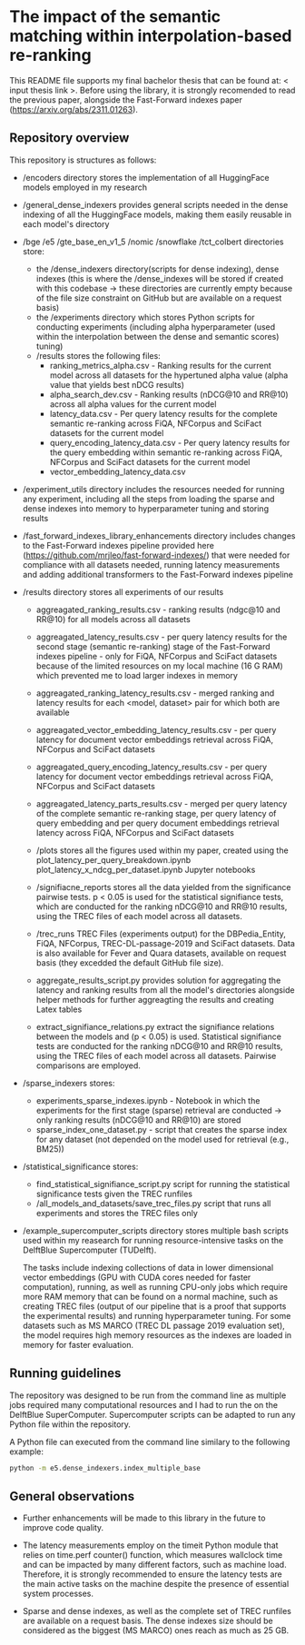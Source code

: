 # The impact of the semantic matching within interpolation-based re-ranking

This README file supports my final bachelor thesis that can be found at: < input thesis link >. Before using the library,
it is strongly recomended to read the previous paper, alongside the Fast-Forward indexes paper (https://arxiv.org/abs/2311.01263). 

## Repository overview

This repository is structures as follows:

* /encoders directory stores the implementation of all HuggingFace models employed in my research

* /general_dense_indexers provides general scripts needed in the dense indexing of all the HuggingFace models,
making them easily reusable in each model's directory

* /bge /e5 /gte_base_en_v1_5 /nomic /snowflake /tct_colbert directories store:
  * the /dense_indexers directory(scripts for dense indexing), dense indexes (this is where the /dense_indexes will be stored if created with this codebase -> these directories
  are currently empty because of the file size constraint on GitHub but are available on a request basis)
  * the /experiments directory which stores Python scripts for conducting experiments (including alpha hyperparameter 
  (used within the interpolation between the dense and semantic scores) tuning)
  * /results stores the following files:
    * ranking_metrics_alpha.csv - Ranking results for the current model across all datasets for the hypertuned alpha value (alpha value that yields best nDCG results)
    * alpha_search_dev.csv - Ranking results (nDCG@10 and RR@10) across all alpha values for the current model
    * latency_data.csv - Per query latency results for the complete semantic re-ranking across  FiQA, NFCorpus and SciFact datasets for the current model
    * query_encoding_latency_data.csv - Per query latency results for the query embedding within semantic re-ranking  across  FiQA, NFCorpus and SciFact datasets for the current model
    * vector_embedding_latency_data.csv

* /experiment_utils directory includes the resources needed for running any experiment,
including all the steps from loading the sparse and dense indexes into memory to hyperparameter
tuning and storing results

* /fast_forward_indexes_library_enhancements directory includes changes to the Fast-Forward indexes pipeline provided
here (https://github.com/mrjleo/fast-forward-indexes/) that were needed for compliance with all datasets needed, running
latency measurements and adding additional transformers to the Fast-Forward indexes pipeline

* /results directory stores all experiments of our results

  * aggreagated_ranking_results.csv - ranking results (ndgc@10 and RR@10) for all models across all datasets
  * aggreagated_latency_results.csv - per query latency results for the second stage (semantic re-ranking) stage of the Fast-Forward indexes pipeline - only for
  FiQA, NFCorpus and SciFact datasets because of the limited resources on my local machine (16 G RAM) which prevented me to load larger indexes in memory
  
  * aggreagated_ranking_latency_results.csv - merged ranking and latency results for each <model, dataset> pair for which both are available
  * aggreagated_vector_embedding_latency_results.csv - per query latency for document vector embeddings retrieval 
  across FiQA, NFCorpus and SciFact datasets
  * aggreagated_query_encoding_latency_results.csv - per query latency for document vector embeddings retrieval across 
  FiQA, NFCorpus and SciFact datasets
  * aggreagated_latency_parts_results.csv - merged per query latency of the complete semantic re-ranking stage, per 
  query latency of query embedding and per query document embeddings retrieval latency across FiQA, NFCorpus and SciFact datasets
 
  * /plots stores all the figures used within my paper, created using the plot_latency_per_query_breakdown.ipynb 
    plot_latency_x_ndcg_per_dataset.ipynb Jupyter notebooks
  
  * /signifiacne_reports stores all the data yielded from the significance pairwise tests. p < 0.05 is used for
    the statistical signifiance tests, which are conducted for the ranking nDCG@10 and RR@10 results, using the TREC files of each model 
  across all datasets. 
  * /trec_runs TREC Files (experiments output) for the DBPedia_Entity, FiQA, NFCorpus, TREC-DL-passage-2019 and SciFact datasets.
  Data is also available for Fever and Quara datasets, available on request basis (they excedded the default GitHub file size).
  
  * aggregate_results_script.py provides solution for aggregating the latency and ranking results from all the model's directories
    alongside helper methods for further aggreagting the results and creating Latex tables
  
  * extract_signifiance_relations.py extract the signifiance relations between the models and (p < 0.05) is used.
    Statistical signifiance tests are conducted for the ranking nDCG@10 and RR@10 results, using the TREC files of each model 
  across all datasets. Pairwise comparisons are employed.

* /sparse_indexers stores:
  * experiments_sparse_indexes.ipynb - Notebook in which the experiments for the first stage (sparse) retrieval  are conducted -> only ranking results (nDCG@10 and RR@10) are stored
  * sparse_index_one_dataset.py - script that creates the sparse index for any dataset (not depended on the model used for retrieval (e.g., BM25))

* /statistical_significance stores:
  * find_statistical_signifiance_script.py script for running the statistical significance tests given the TREC runfiles
  * /all_models_and_datasets/save_trec_files.py script that runs all experiments and stores the TREC files only

* /example_supercomputer_scripts directory stores multiple bash scripts used within my reasearch for running resource-intensive tasks
on the DelftBlue Supercomputer (TUDelft).

    The tasks include indexing collections of data in lower dimensional vector embeddings (GPU with CUDA cores needed for
faster computation), running, as well as running CPU-only jobs which require more RAM memory that can be found on a normal
machine, such as creating TREC files (output of our pipeline that is a proof that supports the experimental results) and
running hyperparameter tuning. For some datasets such as MS MARCO (TREC DL passage 2019 evaluation set), the model requires high memory
resources as the indexes are loaded in memory for faster evaluation.

## Running guidelines

The repository was designed to be run from the command line as multiple jobs required many computational resources and I 
had to run the on the DelftBlue SuperComputer. Supercomputer scripts can be adapted to run any Python file within the 
repository.

A Python file can executed from the command line similary to the following example:

```bash
python -m e5.dense_indexers.index_multiple_base
```

## General observations

* Further enhancements will be made to this library in the future to improve code quality.

* The latency measurements employ on the timeit Python module that relies on
time.perf counter() function, which measures wallclock time and can be impacted by many different factors, such as
machine load. Therefore, it is strongly recommended to ensure the latency
tests are the main active tasks on the machine despite  the presence of 
essential system processes.

* Sparse and dense indexes, as well as the complete set of TREC runfiles are available on a request basis. The dense 
indexes size should be considered as the biggest (MS MARCO) ones reach as much as 25 GB.

 